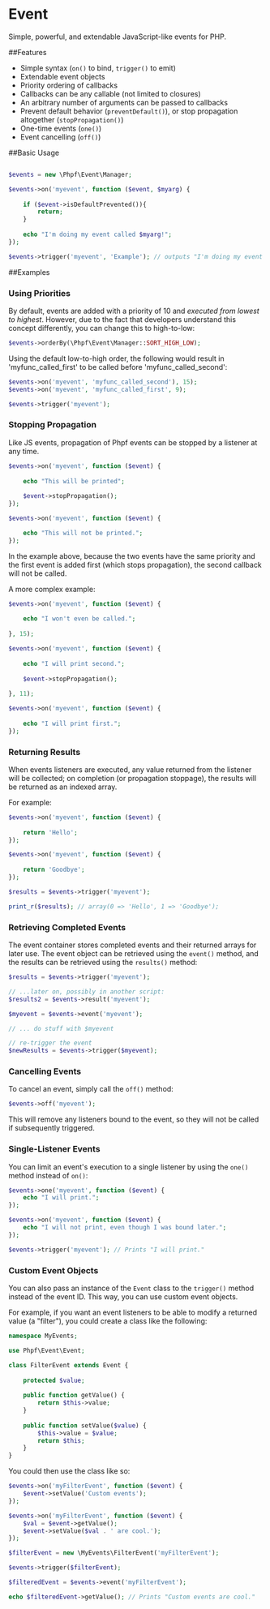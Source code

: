 Event
=====

Simple, powerful, and extendable JavaScript-like events for PHP.


##Features

 * Simple syntax (`on()` to bind, `trigger()` to emit)
 * Extendable event objects
 * Priority ordering of callbacks
 * Callbacks can be any callable (not limited to closures)
 * An arbitrary number of arguments can be passed to callbacks
 * Prevent default behavior (`preventDefault()`), or stop propagation altogether (`stopPropagation()`)
 * One-time events (`one()`)
 * Event cancelling (`off()`)

##Basic Usage

```php

$events = new \Phpf\Event\Manager;

$events->on('myevent', function ($event, $myarg) {
	
	if ($event->isDefaultPrevented()){
		return;
	}
	
	echo "I'm doing my event called $myarg!";
});

$events->trigger('myevent', 'Example'); // outputs "I'm doing my event called Example!"
```

##Examples

### Using Priorities

By default, events are added with a priority of 10 and _executed from lowest to highest_. However, due to the fact that developers understand this concept differently, you can change this to high-to-low:
```php
$events->orderBy(\Phpf\Event\Manager::SORT_HIGH_LOW);
```

Using the default low-to-high order, the following would result in 'myfunc_called_first' to be called before 'myfunc_called_second':
```php
$events->on('myevent', 'myfunc_called_second'), 15);
$events->on('myevent', 'myfunc_called_first', 9);

$events->trigger('myevent');
```

### Stopping Propagation

Like JS events, propagation of Phpf events can be stopped by a listener at any time. 

```php
$events->on('myevent', function ($event) {
	
	echo "This will be printed";
	
	$event->stopPropagation();
});

$events->on('myevent', function ($event) {

	echo "This will not be printed.";
});
```
In the example above, because the two events have the same priority and the first event is added first (which stops propagation), the second callback will not be called. 

A more complex example:
```php
$events->on('myevent', function ($event) {
	
	echo "I won't even be called.";
	
}, 15);

$events->on('myevent', function ($event) {
	
	echo "I will print second.";
	
	$event->stopPropagation();
	
}, 11);

$events->on('myevent', function ($event) {
	
	echo "I will print first.";
});
```

### Returning Results

When events listeners are executed, any value returned from the listener will be collected; on completion (or propagation stoppage), the results will be returned as an indexed array.

For example:
```php
$events->on('myevent', function ($event) {
	
	return 'Hello';
});

$events->on('myevent', function ($event) {
	
	return 'Goodbye';
});

$results = $events->trigger('myevent');

print_r($results); // array(0 => 'Hello', 1 => 'Goodbye');
```

### Retrieving Completed Events

The event container stores completed events and their returned arrays for later use. The event object can be retrieved using the `event()` method, and the results can be retrieved using the `results()` method:
```php
$results = $events->trigger('myevent');

// ...later on, possibly in another script:
$results2 = $events->result('myevent');

$myevent = $events->event('myevent');

// ... do stuff with $myevent

// re-trigger the event
$newResults = $events->trigger($myevent);
```

### Cancelling Events

To cancel an event, simply call the `off()` method:
```php
$events->off('myevent');
```
This will remove any listeners bound to the event, so they will not be called if subsequently triggered.

### Single-Listener Events

You can limit an event's execution to a single listener by using the `one()` method instead of `on()`:
```php
$events->one('myevent', function ($event) {
	echo "I will print.";
});

$events->on('myevent', function ($event) {
	echo "I will not print, even though I was bound later.";
});

$events->trigger('myevent'); // Prints "I will print."
```

### Custom Event Objects
You can also pass an instance of the `Event` class to the `trigger()` method instead of the event ID. This way, you can use custom event objects.

For example, if you want an event listeners to be able to modify a returned value (a "filter"), you could create a class like the following:
```php
namespace MyEvents;

use Phpf\Event\Event;

class FilterEvent extends Event {
	
	protected $value;
	
	public function getValue() {
		return $this->value;
	}
	
	public function setValue($value) {
		$this->value = $value;
		return $this;
	}
}
```

You could then use the class like so:
```php
$events->on('myFilterEvent', function ($event) {
	$event->setValue('Custom events');
});

$events->on('myFilterEvent', function ($event) {
	$val = $event->getValue();
	$event->setValue($val . ' are cool.');
});

$filterEvent = new \MyEvents\FilterEvent('myFilterEvent');

$events->trigger($filterEvent);

$filteredEvent = $events->event('myFilterEvent');

echo $filteredEvent->getValue(); // Prints "Custom events are cool."
```
